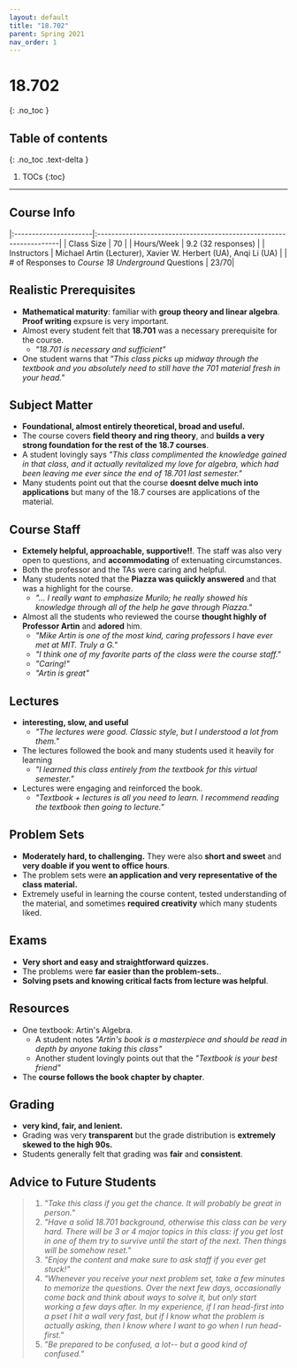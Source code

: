 ```yaml
---
layout: default
title: "18.702"
parent: Spring 2021
nav_order: 1
---
```


# 18.702

{: .no_toc }

## Table of contents

{: .no_toc .text-delta }

1. TOCs
   {:toc}

---

## Course Info

|:----------------------|:-------------------------------------------------------------------|
| Class Size | 70 |
| Hours/Week | 9.2 (32 responses) |
| Instructors | Michael Artin (Lecturer), Xavier W. Herbert (UA), Anqi Li (UA) |
| # of Responses to _Course 18 Underground_ Questions | 23/70|

## Realistic Prerequisites

- **Mathematical maturity**: familiar with **group theory and linear algebra**. **Proof writing** expsure is very important.
- Almost every student felt that **18.701** was a necessary prerequisite for the course.
  - _"18.701 is necessary and sufficient"_
- One student warns that _"This class picks up midway through the textbook and you absolutely need to still have the 701 material fresh in your head."_

## Subject Matter

- **Foundational, almost entirely theoretical, broad and useful.**
- The course covers **field theory and ring theory**, and **builds a very strong foundation for the rest of the 18.7 courses**.
- A student lovingly says _"This class complimented the knowledge gained in that class, and it actually revitalized my love for algebra, which had been leaving me ever since the end of 18.701 last semester."_
- Many students point out that the course **doesnt delve much into applications** but many of the 18.7 courses are applications of the material.

## Course Staff

- **Extemely helpful, approachable, supportive!!**. The staff was also very open to questions, and **accommodating** of extenuating circumstances.
- Both the professor and the TAs were caring and helpful.
- Many students noted that the **Piazza was quiickly answered** and that was a highlight for the course.
  - _"... I really want to emphasize Murilo; he really showed his knowledge through all of the help he gave through Piazza."_
- Almost all the students who reviewed the course **thought highly of Professor Artin** and **adored** him.
  - _"Mike Artin is one of the most kind, caring professors I have ever met at MIT. Truly a G."_
  - _"I think one of my favorite parts of the class were the course staff."_
  - _"Caring!"_
  - _"Artin is great"_

## Lectures

- **interesting, slow, and useful**
  - _"The lectures were good. Classic style, but I understood a lot from them."_
- The lectures followed the book and many students used it heavily for learning
  - _"I learned this class entirely from the textbook for this virtual semester."_
- Lectures were engaging and reinforced the book.
  - _"Textbook + lectures is all you need to learn. I recommend reading the textbook then going to lecture."_

## Problem Sets

- **Moderately hard, to challenging.** They were also **short and sweet** and **very doable if you went to office hours**.
- The problem sets were **an application and very representative of the class material.**
- Extremely useful in learning the course content, tested understanding of the material, and sometimes **required creativity** which many students liked.

## Exams

- **Very short and easy and straightforward quizzes.**
- The problems were **far easier than the problem-sets.**.
- **Solving psets and knowing critical facts from lecture was helpful**.

## Resources

- One textbook: Artin's Algebra.
  - A student notes _"Artin's book is a masterpiece and should be read in depth by anyone taking this class"_
  - Another student lovingly points out that the _"Textbook is your best friend"_
- The **course follows the book chapter by chapter**.

## Grading

- **very kind, fair, and lenient.**
- Grading was very **transparent** but the grade distribution is **extremely skewed to the high 90s.**
- Students generally felt that grading was **fair** and **consistent**.

## Advice to Future Students

> 1. _"Take this class if you get the chance. It will probably be great in person."_
> 2. _"Have a solid 18.701 background, otherwise this class can be very hard. There will be 3 or 4 major topics in this class: if you get lost in one of them try to survive until the start of the next. Then things will be somehow reset."_
> 3. _"Enjoy the content and make sure to ask staff if you ever get stuck!"_
> 4. _"Whenever you receive your next problem set, take a few minutes to memorize the questions. Over the next few days, occasionally come back and think about ways to solve it, but only start working a few days after. In my experience, if I ran head-first into a pset I hit a wall very fast, but if I know what the problem is actually asking, then I know where I want to go when I run head-first."_
> 5. _"Be prepared to be confused, a lot-- but a good kind of confused."_

<!--
## Syllabus

Click [**here**](/assets/files/100B_Syllabus_Fall2020.pdf) for a PDF of this course's syllabus. -->
